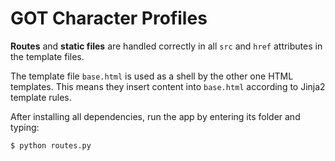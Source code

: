 # GOT Character Profiles

**Routes** and **static files** are handled correctly in all `src` and `href` attributes in the template files.

The template file `base.html` is used as a shell by the other one HTML templates. This means they insert content into `base.html` according to Jinja2 template rules.

After installing all dependencies, run the app by entering its folder and typing:

`$ python routes.py`
